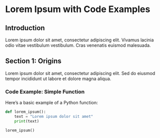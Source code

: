 # Lorem Ipsum with Code Examples

## Introduction

Lorem ipsum dolor sit amet, consectetur adipiscing elit. Vivamus lacinia odio vitae vestibulum vestibulum. Cras venenatis euismod malesuada.

## Section 1: Origins

Lorem ipsum dolor sit amet, consectetur adipiscing elit. Sed do eiusmod tempor incididunt ut labore et dolore magna aliqua.

### Code Example: Simple Function

Here’s a basic example of a Python function:

```python
def lorem_ipsum():
    text = "Lorem ipsum dolor sit amet"
    print(text)

lorem_ipsum()
